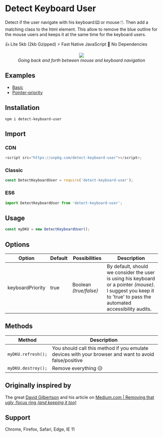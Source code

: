 # Detect Keyboard User

Detect if the user navigate with his keyboard&thinsp;⌨️ or mouse&thinsp;🖱️. Then add a matching class to the html element. This allow to remove the blue outline for the mouse users and keeps it at the same time for the keyboard users.

👍 Lite 5kb (2kb Gzipped) ⚡ Fast Native JavaScript 🚫 No Dependencies

<p align="center">
  <img src="https://i.imgur.com/UH5VJP5.gif"><br>
  <em>Going back and forth between mouse and keyboard navigation</em>
</p>

Examples
-----
- [Basic](https://codepen.io/smnarnold/pen/abzQPaZ)
- [Pointer-priority](https://codepen.io/smnarnold/pen/xxbQmyE)

Installation
-----
```shell
npm i detect-keyboard-user
```

Import
-----
### CDN
```js
<script src="https://unpkg.com/detect-keyboard-user"></script>;
```
### Classic
```js
const DetectKeyboardUser = require('detect-keyboard-user');
```
### ES6
```js
import DetectKeyboardUser from 'detect-keyboard-user';
```

Usage
-----
```js
const myDKU = new DetectKeyboardUser();
```

Options
-----
| Option  | Default | Possibilities | Description |
| ------- | ------- | ------------- | ----------- |
| keyboardPriority | true | Boolean _(true/false)_ | By default, should we consider the user is using his keyboard or a pointer _(mouse)_. I suggest you keep it to 'true' to pass the automated accessibility audits. |

Methods
-----
| Method  | Description |
| ------- | ----------- |
| `myDKU.refresh();` | You should call this method if you emulate devices with your browser and want to avoid false/positive |
| `myDKU.destroy();` | Remove everything 😥 |

Originally inspired by
-----
The great [David Gilbertson](https://twitter.com/d__gilbertson) and his article on [Medium.com | Removing that ugly :focus ring _(and keeping it too)_](https://medium.com/hackernoon/removing-that-ugly-focus-ring-and-keeping-it-too-6c8727fefcd2)

Support
-----
Chrome, Firefox, Safari, Edge, IE 11
